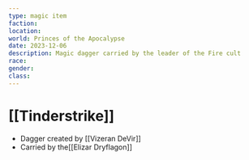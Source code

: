 ```yaml
---
type: magic item
faction: 
location: 
world: Princes of the Apocalypse
date: 2023-12-06
description: Magic dagger carried by the leader of the Fire cult
race: 
gender: 
class:
---
```

# [[Tinderstrike]]

- Dagger created by [[Vizeran DeVir]]
- Carried by the[[Elizar Dryflagon]]